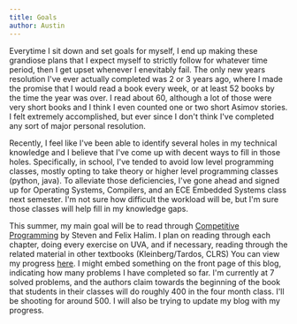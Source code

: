 ```yaml
---
title: Goals
author: Austin
---
```


Everytime I sit down and set goals for myself, I end up making these grandiose plans that I expect myself to strictly follow for whatever time period, then I get upset whenever I enevitably fail. The only new years resolution I've ever actually completed was 2 or 3 years ago, where I made the promise that I would read a book every week, or at least 52 books by the time the year was over. I read about 60, although a lot of those were very short books and I think I even counted one or two short Asimov stories. I felt extremely accomplished, but ever since I don't think I've completed any sort of major personal resolution. 

Recently, I feel like I've been able to identify several holes in my technical knowledge and I believe that I've come up with decent ways to fill in those holes. Specifically, in school, I've tended to avoid low level programming classes, mostly opting to take theory or higher level programming classes (python, java). To alleviate those deficiencies, I've gone ahead and signed up for Operating Systems, Compilers, and an ECE Embedded Systems class next semester. I'm not sure how difficult the workload will be, but I'm sure those classes will help fill in my knowledge gaps. 

This summer, my main goal will be to read through [Competitive Programming](http://cpbook.net/) by Steven and Felix Halim. I plan on reading through each chapter, doing every exercise on UVA, and if necessary, reading through the related material in other textbooks (Kleinberg/Tardos, CLRS) You can view my progress [here](http://uhunt.felix-halim.net/id/258637). I might embed something on the front page of this blog, indicating how many problems I have completed so far. I'm currently at 7 solved problems, and the authors claim towards the beginning of the book that students in their classes will do roughly 400 in the four month class. I'll be shooting for around 500. I will also be trying to update my blog with my progress.
